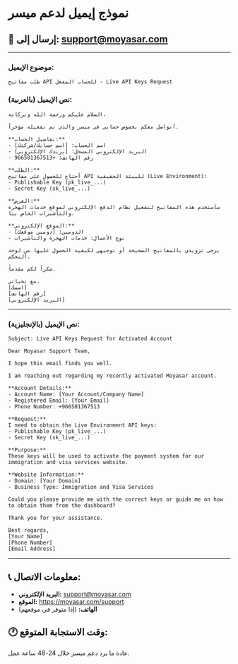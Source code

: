 # نموذج إيميل لدعم ميسر

## 📧 **إرسال إلى:** support@moyasar.com

---

### **موضوع الإيميل:**
```
طلب مفاتيح API للحساب المفعل - Live API Keys Request
```

### **نص الإيميل (بالعربية):**

```
السلام عليكم ورحمة الله وبركاته،

أتواصل معكم بخصوص حسابي في ميسر والذي تم تفعيله مؤخراً.

**تفاصيل الحساب:**
- اسم الحساب: [اسم حسابك/شركتك]
- البريد الإلكتروني المسجل: [بريدك الإلكتروني]
- رقم الهاتف: +966501367513

**الطلب:**
أحتاج للحصول على مفاتيح API للبيئة الحقيقية (Live Environment):
- Publishable Key (pk_live_...)
- Secret Key (sk_live_...)

**الغرض:**
سأستخدم هذه المفاتيح لتفعيل نظام الدفع الإلكتروني لموقع خدمات الهجرة والتأشيرات الخاص بنا.

**الموقع الإلكتروني:**
- الدومين: [دومين موقعك]
- نوع الأعمال: خدمات الهجرة والتأشيرات

يرجى تزويدي بالمفاتيح الصحيحة أو توجيهي لكيفية الحصول عليها من لوحة التحكم.

شكراً لكم مقدماً.

مع تحياتي،
[اسمك]
[رقم الهاتف]
[البريد الإلكتروني]
```

---

### **نص الإيميل (بالإنجليزية):**

```
Subject: Live API Keys Request for Activated Account

Dear Moyasar Support Team,

I hope this email finds you well.

I am reaching out regarding my recently activated Moyasar account.

**Account Details:**
- Account Name: [Your Account/Company Name]
- Registered Email: [Your Email]
- Phone Number: +966501367513

**Request:**
I need to obtain the Live Environment API keys:
- Publishable Key (pk_live_...)
- Secret Key (sk_live_...)

**Purpose:**
These keys will be used to activate the payment system for our immigration and visa services website.

**Website Information:**
- Domain: [Your Domain]
- Business Type: Immigration and Visa Services

Could you please provide me with the correct keys or guide me on how to obtain them from the dashboard?

Thank you for your assistance.

Best regards,
[Your Name]
[Phone Number]
[Email Address]
```

---

## 📞 **معلومات الاتصال:**
- **البريد الإلكتروني:** support@moyasar.com
- **الموقع:** https://moyasar.com/support
- **الهاتف:** (إذا متوفر في موقعهم)

## 🕐 **وقت الاستجابة المتوقع:**
عادة ما يرد دعم ميسر خلال 24-48 ساعة عمل. 